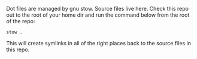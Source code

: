 Dot files are managed by gnu stow. Source files live here. Check this repo out to the root of your home dir and run the command below from the root of the repo:

`stow .`

This will create symlinks in all of the right places back to the source files in this repo.

